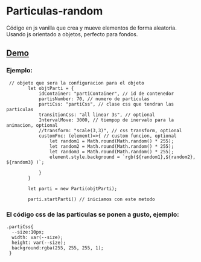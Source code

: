 # Particulas-random
 Código en js vanilla que crea y mueve elementos de forma aleatoria. Usando js orientado a objetos, perfecto para fondos.

## [Demo](https://17001045.github.io/Particulas-random/index.html)

### Ejemplo:
```
 // objeto que sera la configuracion para el objeto
        let objtParti = {
            idContainer: "partiContainer", // id de contenedor
            partisNumber: 70, // numero de particulas
            partiCss: "partiCss", // clase css que tendran las particulas
            transitionCss: "all linear 3s", // optional
            IntervalMove: 3000, // tiempop de inervalo para la animacion, optional
            //transform: "scale(3,3)", // css transform, optional
            customFnc: (element)=>{ // custom funcion, optional
                let random1 = Math.round(Math.random() * 255);
                let random2 = Math.round(Math.random() * 255);
                let random3 = Math.round(Math.random() * 255);
                element.style.background = `rgb(${random1},${random2}, ${random3} )`;
               
            }
        }

        let parti = new Parti(objtParti);

        parti.startParti() // iniciamos con este metodo

```


### El código css de las particulas se ponen a gusto, ejemplo:
```
.partiCss{ 
  --size:10px; 
  width: var(--size); 
  height: var(--size); 
  background:rgba(255, 255, 255, 1); 
 } 
```



